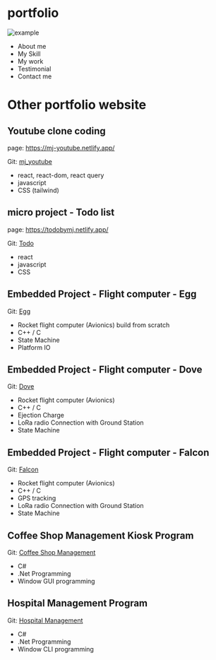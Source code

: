# portfolio
 ![example](https://github.com/coding-MJ-dev/portfolio/assets/47417320/d7ec1562-a4c9-49aa-b6d8-e11c17b20c70)
- About me
- My Skill
- My work
- Testimonial
- Contact me

  
# Other portfolio website #
## Youtube clone coding ##
page: https://mj-youtube.netlify.app/

Git: [mj_youtube](https://github.com/coding-MJ-dev/youtube_mj)
- react, react-dom, react query
- javascript
- CSS (tailwind)


  

## micro project - Todo list ##
page: https://todobymj.netlify.app/

Git: [Todo](https://github.com/coding-MJ-dev/todo_list)
- react
- javascript
- CSS

  



## Embedded Project - Flight computer - Egg  ##
Git: [Egg](https://github.com/coding-MJ-dev/Egg_v1)

- Rocket flight computer (Avionics) build from scratch
- C++ / C
- State Machine
- Platform IO

  


## Embedded Project - Flight computer - Dove  ##
Git: [Dove](https://github.com/coding-MJ-dev/Dove_public)

- Rocket flight computer (Avionics)
- C++ / C
- Ejection Charge
- LoRa radio Connection with Ground Station
- State Machine




## Embedded Project - Flight computer - Falcon  ##
Git: [Falcon](https://github.com/coding-MJ-dev/Falcon_public)

- Rocket flight computer (Avionics)
- C++ / C
- GPS tracking
- LoRa radio Connection with Ground Station
- State Machine



## Coffee Shop Management Kiosk Program ##
Git: [Coffee Shop Management](https://github.com/coding-MJ-dev/CoffeKiosk)

- C#
- .Net Programming
- Window GUI programming




## Hospital Management Program ##
Git: [Hospital Management](https://github.com/coding-MJ-dev/HospitalManagement)

- C#
- .Net Programming
- Window CLI programming
